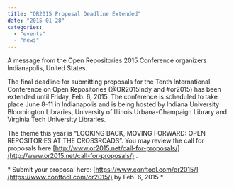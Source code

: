 ```yaml
---
title: "OR2015 Proposal Deadline Extended"
date: "2015-01-28"
categories: 
  - "events"
  - "news"
---
```


A message from the Open Repositories 2015 Conference organizers Indianapolis, United States.

The final deadline for submitting proposals for the Tenth International Conference on Open Repositories (@OR2015Indy and #or2015) has been extended until Friday, Feb. 6, 2015. The conference is scheduled to take place June 8-11 in Indianapolis and is being hosted by Indiana University Bloomington Libraries, University of Illinois Urbana-Champaign Library and Virginia Tech University Libraries.

The theme this year is “LOOKING BACK, MOVING FORWARD: OPEN REPOSITORIES AT THE CROSSROADS”. You may review the call for proposals here:[http://www.or2015.net/call-for-proposals/](http://www.or2015.net/call-for-proposals/) .

\* Submit your proposal here: [https://www.conftool.com/or2015/](https://www.conftool.com/or2015/) by Feb. 6, 2015 \*
